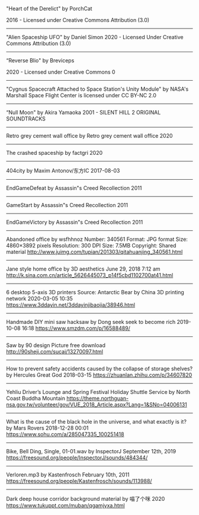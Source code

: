 "Heart of the Derelict"
by PorchCat

2016 - Licensed under
Creative Commons
Attribution (3.0)

---

"Alien Spaceship UFO"
by Daniel Simon
2020 - Licensed Under
Creative Commons
Attribution (3.0)

---

“Reverse Blio"
by Breviceps

2020 - Licensed under
Creative Commons 0

---

"Cygnus Spacecraft Attached to Space Station's Unity Module" by NASA's Marshall Space Flight Center is licensed under CC BY-NC 2.0

---

“Null Moon"
by Akira Yamaoka
2001 - SILENT HILL 2 ORIGINAL SOUNDTRACKS

---

Retro grey cement wall office
by Retro grey cement wall office
2020

---

The crashed spaceship
by factgri
2020

---

404city
by Maxim Antonov/东方IC
2017-08-03

---

EndGameDefeat
by Assassin"s Creed Recollection
2011

---

GameStart
by Assassin"s Creed Recollection
2011

---

EndGameVictory
by Assassin"s Creed Recollection
2011

---

Abandoned office
by wsfhhnoz
Number: 340561
Format: JPG format
Size: 4860×3892 pixels
Resolution: 300 DPI
Size: 7.5MB
Copyright: Shared material
http://www.juimg.com/tupian/201303/qitahuanjing_340561.html

---

Jane style home office
by 3D aesthetics
June 29, 2018 7:12 am
http://k.sina.com.cn/article_5626445073_p14f5cbd1102700at41.html

---

6 desktop 5-axis 3D printers
Source: Antarctic Bear
by China 3D printing network
2020-03-05 10:35
https://www.3ddayin.net/3ddayinjibaojia/38946.html

---

Handmade DIY mini saw hacksaw
by Dong seek seek to become rich
2019-10-08 16:18
https://www.smzdm.com/p/16588489/

---

Saw
by 90 design Picture free download
http://90sheji.com/sucai/13270097.html

---

How to prevent safety accidents caused by the collapse of storage shelves?
by Hercules Great God
2018-03-15
https://zhuanlan.zhihu.com/p/34607820

---

Yehliu Driver’s Lounge and Spring Festival Holiday Shuttle Service
by North Coast Buddha Mountain
https://theme.northguan-nsa.gov.tw/volunteer/gov/VUE_2018_Article.aspx?Lang=1&SNo=04006131

---

What is the cause of the black hole in the universe, and what exactly is it?
by Mars Rovers
2018-12-28 00:01
https://www.sohu.com/a/285047335_100251418

---

Bike, Bell Ding, Single, 01-01.wav
by InspectorJ
September 12th, 2019
https://freesound.org/people/InspectorJ/sounds/484344/

---

Verloren.mp3
by Kastenfrosch
February 10th, 2011
https://freesound.org/people/Kastenfrosch/sounds/113988/

---

Dark deep house corridor background material
by 喵了个咪
2020
https://www.tukuppt.com/muban/qgamjyxa.html


